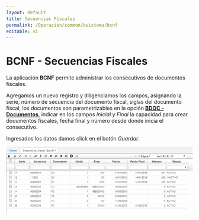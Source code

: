 ```yaml
---
layout: default
title: Secuencias Fiscales
permalink: /Operacion/common/bsistema/bcnf
editable: si
---
```


# BCNF - Secuencias Fiscales

La aplicación **BCNF** permite administrar los consecutivos de documentos fiscales.  

Agregamos un nuevo registro y diligenciamos los campos, asignando la serie, número de secuencia del documento fiscal, siglas del documento fiscal, los documentos son parametrizables en la opción [**BDOC - Documentos**](http://docs.oasiscom.com/Operacion/common/bsistema/bdoc), indicar en los campos _Inicial y Final_ la capacidad para crear documentos fiscales, fecha final y número desde donde inicia el consecutivo.  

Ingresados los datos damos click en el botón _Guardar_.  


![](bcnf1.png)


